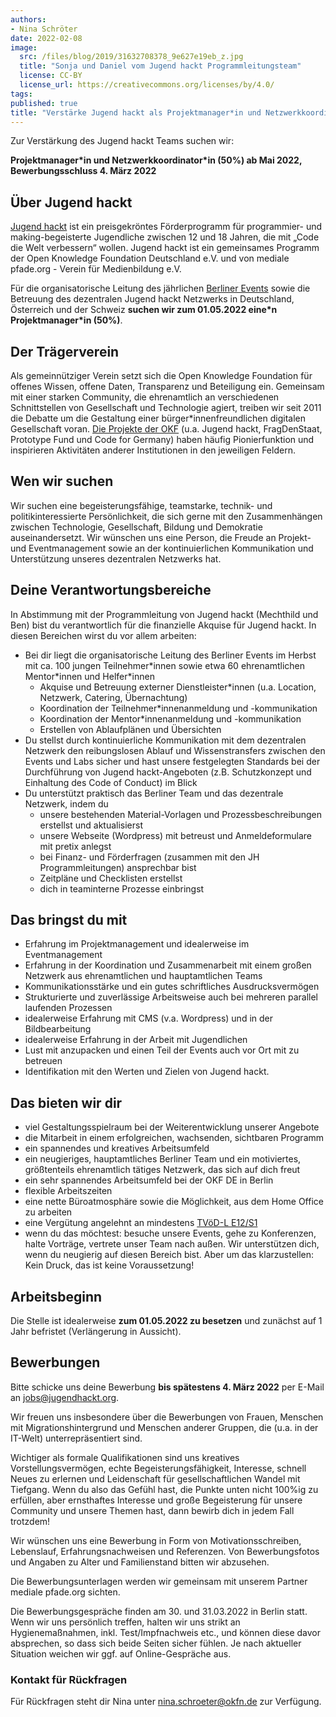 ```yaml
---
authors:
- Nina Schröter
date: 2022-02-08
image:
  src: /files/blog/2019/31632708378_9e627e19eb_z.jpg
  title: "Sonja und Daniel vom Jugend hackt Programmleitungsteam"
  license: CC-BY
  license_url: https://creativecommons.org/licenses/by/4.0/
tags:
published: true
title: "Verstärke Jugend hackt als Projektmanager*in und Netzwerkkoordinator*in (50%)"
---
```


Zur Verstärkung des Jugend hackt Teams suchen wir:

**Projektmanager\*in und Netzwerkkoordinator\*in (50%) ab Mai 2022, Bewerbungsschluss 4. März 2022**

## Über Jugend hackt

[Jugend hackt](https://jugendhackt.org/) ist ein preisgekröntes Förderprogramm für programmier- und making-begeisterte Jugendliche zwischen 12 und 18 Jahren, die mit „Code die Welt verbessern“ wollen. Jugend hackt ist ein gemeinsames Programm der Open Knowledge Foundation Deutschland e.V. und von mediale pfade.org - Verein für Medienbildung e.V.

Für die organisatorische Leitung des jährlichen [Berliner Events](https://jugendhackt.org/event-rueckblick/berlin-2019/) sowie die Betreuung des dezentralen Jugend hackt Netzwerks in Deutschland, Österreich und der Schweiz **suchen wir zum 01.05.2022 eine\*n Projektmanager\*in (50%)**.


## Der Trägerverein

Als gemeinnütziger Verein setzt sich die Open Knowledge Foundation für offenes Wissen, offene Daten, Transparenz und Beteiligung ein. Gemeinsam mit einer starken Community, die ehrenamtlich an verschiedenen Schnittstellen von Gesellschaft und Technologie agiert, treiben wir seit 2011 die Debatte um die Gestaltung einer bürger*innenfreundlichen digitalen Gesellschaft voran. [Die Projekte der OKF](https://okfn.de/projekte/) (u.a. Jugend hackt, FragDenStaat, Prototype Fund und Code for Germany) haben häufig Pionierfunktion und inspirieren Aktivitäten anderer Institutionen in den jeweiligen Feldern.

## Wen wir suchen

Wir suchen eine begeisterungsfähige, teamstarke, technik- und politikinteressierte Persönlichkeit, die sich gerne mit den Zusammenhängen zwischen Technologie, Gesellschaft, Bildung und Demokratie auseinandersetzt. Wir wünschen uns eine Person, die Freude an Projekt- und Eventmanagement sowie an der kontinuierlichen Kommunikation und Unterstützung unseres dezentralen Netzwerks hat.

## Deine Verantwortungsbereiche

In Abstimmung mit der Programmleitung von Jugend hackt (Mechthild und Ben) bist du verantwortlich für die finanzielle Akquise für Jugend hackt.
In diesen Bereichen wirst du vor allem arbeiten:

* Bei dir liegt die organisatorische Leitung des Berliner Events im Herbst mit ca. 100 jungen Teilnehmer\*innen sowie etwa 60 ehrenamtlichen Mentor\*innen und Helfer\*innen
    * Akquise und Betreuung externer Dienstleister*innen (u.a. Location, Netzwerk, Catering, Übernachtung)
    * Koordination der Teilnehmer\*innenanmeldung und -kommunikation
    * Koordination der Mentor\*innenanmeldung und -kommunikation
    * Erstellen von Ablaufplänen und Übersichten
* Du stellst durch kontinuierliche Kommunikation mit dem dezentralen Netzwerk den reibungslosen Ablauf und Wissenstransfers zwischen den Events und Labs sicher und hast unsere festgelegten Standards bei der Durchführung von Jugend hackt-Angeboten (z.B. Schutzkonzept und Einhaltung des Code of Conduct) im Blick
* Du unterstützt praktisch das Berliner Team und das dezentrale Netzwerk, indem du
    * unsere bestehenden Material-Vorlagen und Prozessbeschreibungen erstellst und aktualisierst
    * unsere Webseite (Wordpress) mit betreust und Anmeldeformulare mit pretix anlegst
    * bei Finanz- und Förderfragen (zusammen mit den JH Programmleitungen) ansprechbar bist
    * Zeitpläne und Checklisten erstellst
    * dich in teaminterne Prozesse einbringst

## Das bringst du mit

* Erfahrung im Projektmanagement und idealerweise im Eventmanagement
* Erfahrung in der Koordination und Zusammenarbeit mit einem großen Netzwerk aus ehrenamtlichen und hauptamtlichen Teams
* Kommunikationsstärke und ein gutes schriftliches Ausdrucksvermögen
* Strukturierte und zuverlässige Arbeitsweise auch bei mehreren parallel laufenden Prozessen
* idealerweise Erfahrung mit CMS (v.a. Wordpress) und in der Bildbearbeitung
* idealerweise Erfahrung in der Arbeit mit Jugendlichen
* Lust mit anzupacken und einen Teil der Events auch vor Ort mit zu betreuen
* Identifikation mit den Werten und Zielen von Jugend hackt.

## Das bieten wir dir

* viel Gestaltungsspielraum bei der Weiterentwicklung unserer Angebote
* die Mitarbeit in einem erfolgreichen, wachsenden, sichtbaren Programm
* ein spannendes und kreatives Arbeitsumfeld
* ein neugieriges, hauptamtliches Berliner Team und ein motiviertes, größtenteils ehrenamtlich tätiges Netzwerk, das sich auf dich freut
* ein sehr spannendes Arbeitsumfeld bei der OKF DE in Berlin
* flexible Arbeitszeiten
* eine nette Büroatmosphäre sowie die Möglichkeit, aus dem Home Office zu arbeiten
* eine Vergütung angelehnt an mindestens [TVöD-L E12/S1](https://oeffentlicher-dienst.info/tv-l/allg/)
* wenn du das möchtest: besuche unsere Events, gehe zu Konferenzen, halte Vorträge, vertrete unser Team nach außen. Wir unterstützen dich, wenn du neugierig auf diesen Bereich bist. Aber um das klarzustellen: Kein Druck, das ist keine Voraussetzung!

## Arbeitsbeginn

Die Stelle ist idealerweise **zum 01.05.2022 zu besetzen** und zunächst auf 1 Jahr befristet (Verlängerung in Aussicht).

## Bewerbungen

Bitte schicke uns deine Bewerbung **bis spätestens 4. März 2022** per E-Mail an [jobs@jugendhackt.org](mailto:jobs@jugendhackt.org).

Wir freuen uns insbesondere über die Bewerbungen von Frauen, Menschen mit Migrationshintergrund und Menschen anderer Gruppen, die (u.a. in der IT-Welt) unterrepräsentiert sind.

Wichtiger als formale Qualifikationen sind uns kreatives Vorstellungsvermögen, echte Begeisterungsfähigkeit, Interesse, schnell Neues zu erlernen und Leidenschaft für gesellschaftlichen Wandel mit Tiefgang. Wenn du also das Gefühl hast, die Punkte unten nicht 100%ig zu erfüllen, aber ernsthaftes Interesse und große Begeisterung für unsere Community und unsere Themen hast, dann bewirb dich in jedem Fall trotzdem!

Wir wünschen uns eine Bewerbung in Form von Motivationsschreiben, Lebenslauf, Erfahrungsnachweisen und Referenzen. Von Bewerbungsfotos und Angaben zu Alter und Familienstand bitten wir abzusehen.

Die Bewerbungsunterlagen werden wir gemeinsam mit unserem Partner mediale pfade.org sichten.

Die Bewerbungsgespräche finden am 30. und 31.03.2022 in Berlin statt. Wenn wir uns persönlich treffen, halten wir uns strikt an Hygienemaßnahmen, inkl. Test/Impfnachweis etc., und können diese davor absprechen, so dass sich beide Seiten sicher fühlen. Je nach aktueller Situation weichen wir ggf. auf Online-Gespräche aus.

### Kontakt für Rückfragen

Für Rückfragen steht dir Nina unter [nina.schroeter@okfn.de](mailto:nina.schroeter@okfn.de) zur Verfügung.
